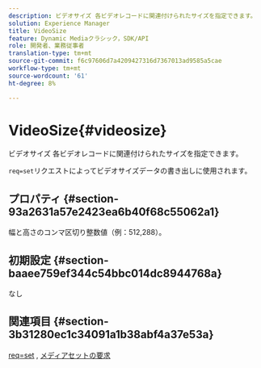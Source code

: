 ```yaml
---
description: ビデオサイズ 各ビデオレコードに関連付けられたサイズを指定できます。
solution: Experience Manager
title: VideoSize
feature: Dynamic Mediaクラシック，SDK/API
role: 開発者、業務従事者
translation-type: tm+mt
source-git-commit: f6c97606d7a4209427316d7367013ad9585a5cae
workflow-type: tm+mt
source-wordcount: '61'
ht-degree: 8%

---
```



# VideoSize{#videosize}

ビデオサイズ 各ビデオレコードに関連付けられたサイズを指定できます。

`req=set`リクエストによってビデオサイズデータの書き出しに使用されます。

## プロパティ {#section-93a2631a57e2423ea6b40f68c55062a1}

幅と高さのコンマ区切り整数値（例：512,288）。

## 初期設定 {#section-baaee759ef344c54bbc014dc8944768a}

なし

## 関連項目 {#section-3b31280ec1c34091a1b38abf4a37e53a}

[req=set](/help/aem-is-ir-api/is-api/http-ref/image-serving-api-ref/c-http-protocol-reference/c-command-reference/r-req/r-set.md) , [メディアセットの要求](/help/aem-is-ir-api/is-api/http-ref/image-serving-api-ref/c-http-protocol-reference/c-syntax-and-features/r-media-set-requests.md)
